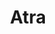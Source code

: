 ---
title: "Atra"
title_bn: "আত্রা নদী"
description: "Atra river starts from Bagharpara upazila and ends at the Bhairab river. It covers Bagharpara upazila, Narail sadar upazila. The total length of the river is 23 km."
---